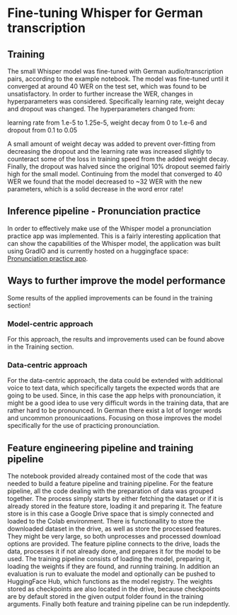 # Fine-tuning Whisper for German transcription
## Training
The small Whisper model was fine-tuned with German audio/transcription pairs, 
according to the example notebook. The model was fine-tuned until it converged at around
40 WER on the test set, which was found to be unsatisfactory. In order to further increase
the WER, changes in hyperparameters was considered. Specifically learning rate, weight decay
and dropout was changed. The hyperparameters changed from:

learning rate from 1.e-5 to 1.25e-5,
weight decay from 0 to 1.e-6 and 
dropout from 0.1 to 0.05

A small amount of weight decay was added to prevent over-fitting from decreasing the dropout
and the learning rate was increased slightly to counteract some of the loss in training speed 
from the added weight decay. Finally, the dropout was halved since the original 10% 
dropout seemed fairly high for the small model. Continuing from the model that 
converged to 40 WER we found that the model decreased to ~32 WER with the new 
parameters, which is a solid decrease in the word error rate!

## Inference pipeline - Pronunciation practice
In order to effectively make use of the Whisper model a pronunciation practice app was
implemented. This is a fairly interesting application that can show the capabilities of
the Whisper model, the application was built using GradIO and is currently hosted on
a huggingface space: [Pronunciation practice app](https://huggingface.co/spaces/carlpersson/whisper).

## Ways to further improve the model performance
Some results of the applied improvements can be found in the training section!
### Model-centric approach
For this approach, the results and improvements used can be found above in the Training section.
### Data-centric approach
For the data-centric approach, the data could be extended with additional voice to text data, which specifically targets the
expected words that are going to be used. Since, in this case the app helps with pronounciation, it might be a good idea to use very difficult words
in the training data, that are rather hard to be pronounced. In German there exist a lot of longer words and uncommon pronounicaations. Focusing on those
improves the model specifically for the use of practicing pronounciation.

## Feature engineering pipeline and training pipeline
The notebook provided already contained most of the code that was needed to build a feature pipeline and
training pipeline. For the feature pipeline, all the code dealing with the preparation of data was grouped together.
The process simply starts by either fetching the dataset or if it is already stored in the feature store, loading it and preparing it.
The feature store is in this case a Google Drive space that is simply connected and loaded to the Colab environment. There is functionallity 
to store the downloaded dataset in the drive, as well as store the processed features. 
They might be very large, so both unprocesses and processed download options are provided. The feature pipline connects to the drive, loads the data,
processes it if not already done, and prepares it for the model to be used. 
The training pipeline consists of loading the model, preparing it, loading the weights if they
are found, and running training. In addition an evaluation is run to evaluate the model and optionally can be pushed to HuggingFace Hub, 
which functions as the model registry. The weights stored as checkpoints are also located in the drive, 
because checkpoints are by default stored in the given output folder found in the training arguments. 
Finally both feature and training pipeline can be run indepdently.
